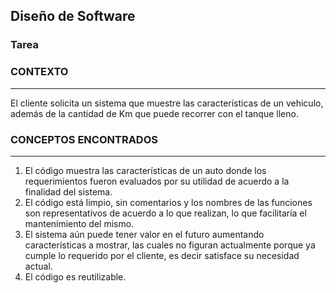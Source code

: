 ## Diseño de Software
### Tarea

### CONTEXTO
------------
El cliente solicita un sistema que muestre las características de un vehiculo, además de la cantidad de Km que puede recorrer con el tanque lleno.


### CONCEPTOS ENCONTRADOS
-------------------------
1. El código muestra las características de un auto donde los requerimientos fueron evaluados por su utilidad de acuerdo a la finalidad del sistema.
2. El código está limpio, sin comentarios y los nombres de las funciones son representativos de acuerdo a lo que realizan, lo que facilitaría el mantenimiento del mismo.
3. El sistema aún puede tener valor en el futuro aumentando características a mostrar, las cuales no figuran actualmente porque ya cumple lo requerido por el cliente, es decir satisface su necesidad actual.
4. El código es reutilizable.
